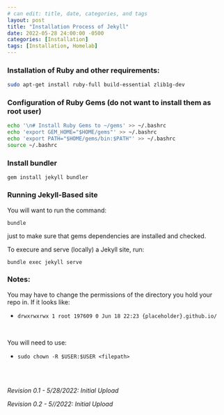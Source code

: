 ```yaml
---
# can edit: title, date, categories, and tags
layout: post
title: "Installation Process of Jekyll"
date: 2022-05-28 24:00:00 -0500
categories: [Installation]
tags: [Installation, Homelab]
---
```


### Installation of Ruby and other requirements:
```bash
sudo apt-get install ruby-full build-essential zlib1g-dev
```
### Configuration of Ruby Gems (do not want to install them as root user)
```bash
echo '\n# Install Ruby Gems to ~/gems' >> ~/.bashrc
echo 'export GEM_HOME="$HOME/gems"' >> ~/.bashrc
echo 'export PATH="$HOME/gems/bin:$PATH"' >> ~/.bashrc
source ~/.bashrc
```
### Install bundler
```shell
gem install jekyll bundler
```
### Running Jekyll-Based site
 You will want to run the command:
 ```shell
 bundle
 ```
 just to make sure that gems dependencies are installed and checked.

 To execure and serve (locally) a Jekyll site, run:
 ```shell
 bundle exec jekyll serve
 ```

 ### Notes:

 You may have to change the permissions of the directory you hold your repo in.
 If it looks like: 
 * `drwxrwxrwx 1 root 197609 0 Jun 18 22:23 {placeholder}.github.io/`
 <br>
 
 You will need to use:
 * `sudo chown -R $USER:$USER <filepath>`
<br>
<br>

 _Revision 0.1 - 5/28/2022: Initial Upload_
<br>

_Revision 0.2 - 5//2022: Initial Upload_
<br>
